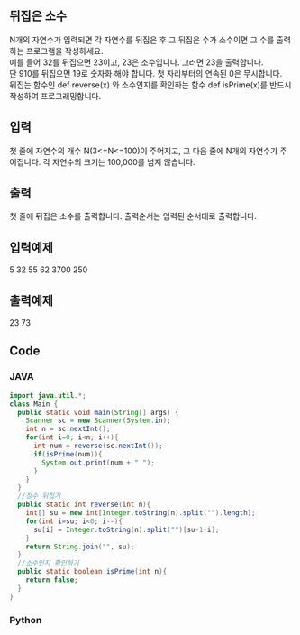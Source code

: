 ## 뒤집은 소수   
N개의 자연수가 입력되면 각 자연수를 뒤집은 후 그 뒤집은 수가 소수이면 그 수를 출력하는 프로그램을 작성하세요.    
예를 들어 32를 뒤집으면 23이고, 23은 소수입니다. 그러면 23을 출력합니다.    
단 910를 뒤집으면 19로 숫자화 해야 합니다. 첫 자리부터의 연속된 0은 무시합니다.    
뒤집는 함수인 def reverse(x) 와 소수인지를 확인하는 함수 def isPrime(x)를 반드시 작성하여 프로그래밍합니다.   
   
## 입력    
첫 줄에 자연수의 개수 N(3<=N<=100)이 주어지고, 그 다음 줄에 N개의 자연수가 주어집니다. 각 자연수의 크기는 100,000를 넘지 않습니다.    
   
## 출력    
첫 줄에 뒤집은 소수를 출력합니다. 출력순서는 입력된 순서대로 출력합니다.    
   
## 입력예제                                    
5 32 55 62 3700 250       
   
## 출력예제    
23 73   
   
## Code   
### JAVA   
```java
import java.util.*;
class Main {
  public static void main(String[] args) {
    Scanner sc = new Scanner(System.in);
    int n = sc.nextInt();
    for(int i=0; i<n; i++){
      int num = reverse(sc.nextInt());
      if(isPrime(num)){
        System.out.print(num + " ");
      } 
    }
  } 
  //정수 뒤집기
  public static int reverse(int n){
    int[] su = new int[Integer.toString(n).split("").length];
    for(int i=su; i<0; i--){
      su[i] = Integer.toString(n).split("")[su-1-i];
    }
    return String.join("", su);
  } 
  //소수인지 확인하기
  public static boolean isPrime(int n){
    return false;
  }
}
```
### Python   
```python   

```
